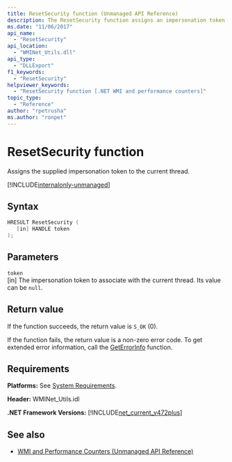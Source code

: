 ```yaml
---
title: ResetSecurity function (Unmanaged API Reference)
description: The ResetSecurity function assigns an impersonation token to the current thread.
ms.date: "11/06/2017"
api_name: 
  - "ResetSecurity"
api_location: 
  - "WMINet_Utils.dll"
api_type: 
  - "DLLExport"
f1_keywords: 
  - "ResetSecurity"
helpviewer_keywords: 
  - "ResetSecurity function [.NET WMI and performance counters]"
topic_type: 
  - "Reference"
author: "rpetrusha"
ms.author: "ronpet"
---
```

# ResetSecurity function
Assigns the supplied impersonation token to the current thread.   
  
[!INCLUDE[internalonly-unmanaged](../../../../includes/internalonly-unmanaged.md)]
  
## Syntax  
  
```cpp  
HRESULT ResetSecurity (
   [in] HANDLE token
); 
```  

## Parameters

`token`  
[in] The impersonation token to associate with the current thread. Its value can be `null`. 

## Return value

If the function succeeds, the return value is `S_OK` (0).

If the function fails, the return value is a non-zero error code. To get extended error information, call the [GetErrorInfo](geterrorinfo.md) function.
  
## Requirements  
 **Platforms:** See [System Requirements](../../get-started/system-requirements.md).  
  
 **Header:** WMINet_Utils.idl  
  
 **.NET Framework Versions:** [!INCLUDE[net_current_v472plus](../../../../includes/net-current-v472plus.md)]  
  
## See also

- [WMI and Performance Counters (Unmanaged API Reference)](index.md)
